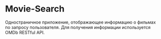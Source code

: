 # Movie-Search
Одностраничное приложение, отображающее информацию о фильмах по запросу пользователя. Для получения информации используется OMDb RESTful API.
